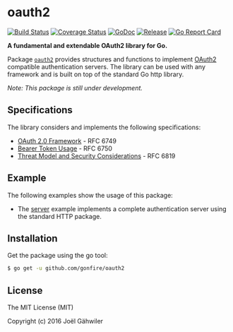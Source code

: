 # oauth2

[![Build Status](https://travis-ci.org/gonfire/oauth2.svg?branch=master)](https://travis-ci.org/gonfire/oauth2)
[![Coverage Status](https://coveralls.io/repos/github/gonfire/oauth2/badge.svg?branch=master)](https://coveralls.io/github/gonfire/oauth2?branch=master)
[![GoDoc](https://godoc.org/github.com/gonfire/oauth2?status.svg)](http://godoc.org/github.com/gonfire/oauth2)
[![Release](https://img.shields.io/github/release/gonfire/oauth2.svg)](https://github.com/gonfire/oauth2/releases)
[![Go Report Card](https://goreportcard.com/badge/github.com/gonfire/oauth2)](http://goreportcard.com/report/gonfire/oauth2)

**A fundamental and extendable OAuth2 library for Go.**

Package [`oauth2`](http://godoc.org/github.com/gonfire/oauth2) provides structures and functions to implement [OAuth2](https://oauth.net/2/) compatible authentication servers. The library can be used with any framework and is built on top of the standard Go http library.

_Note: This package is still under development._

## Specifications

The library considers and implements the following specifications:
 
- [OAuth 2.0 Framework](https://tools.ietf.org/html/rfc6749) - RFC 6749
- [Bearer Token Usage](https://tools.ietf.org/html/rfc6750) - RFC 6750
- [Threat Model and Security Considerations](https://tools.ietf.org/html/rfc6819) - RFC 6819

## Example

The following examples show the usage of this package:

- The [server](https://github.com/gonfire/oauth2/blob/master/examples/server) example implements a complete authentication server using the standard HTTP package.

## Installation

Get the package using the go tool:

```bash
$ go get -u github.com/gonfire/oauth2
```

## License

The MIT License (MIT)

Copyright (c) 2016 Joël Gähwiler
